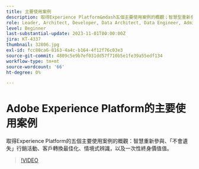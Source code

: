 ```yaml
---
title: 主要使用案例
description: 取得Experience Platform&mdash五個主要使用案例的概觀；智慧型重新參與、不遺失行銷活動、客戶轉換最佳化、情境式識別和期限值的一次性值。
role: Leader, Architect, Developer, Data Architect, Data Engineer, Admin, User
level: Beginner
last-substantial-update: 2023-11-01T00:00:00Z
jira: KT-4337
thumbnail: 32806.jpg
exl-id: fcc80ca6-8163-4a4c-b164-4f12f76c03e3
source-git-commit: 4809c5e9b7ef031dd57f710b5e1fe39a55edf134
workflow-type: tm+mt
source-wordcount: '66'
ht-degree: 0%

---
```


# Adobe Experience Platform的主要使用案例

取得Experience Platform的五個主要使用案例的概觀：智慧重新參與、「不會遺失」行銷活動、客戶轉換最佳化、情境式辨識，以及一次性終身價值值。

>[!VIDEO](https://video.tv.adobe.com/v/32806?learn=on)

